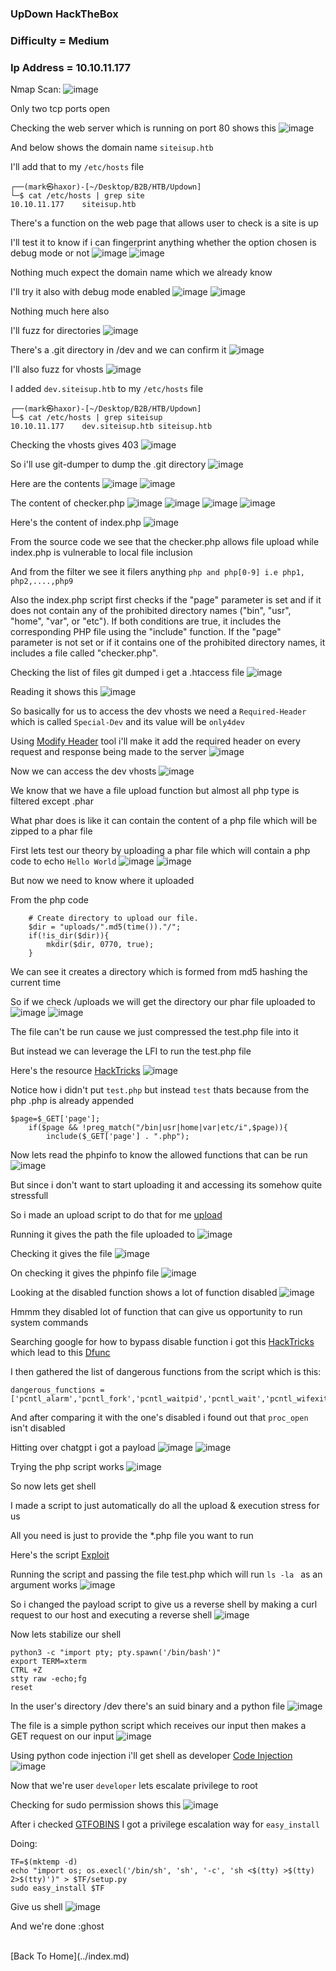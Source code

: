 <h3> UpDown HackTheBox </h3>

### Difficulty = Medium

### Ip Address = 10.10.11.177

Nmap Scan:
![image](https://user-images.githubusercontent.com/127159644/224432299-970a1bea-5924-4862-ad50-2622007b746b.png)

Only two tcp ports open 

Checking the web server which is running on port 80 shows this
![image](https://user-images.githubusercontent.com/127159644/224432541-221297d8-5a2b-4ed9-bf7f-4e2b57f45d4f.png)

And below shows the domain name `siteisup.htb`

I'll add that to my `/etc/hosts` file

```
┌──(mark㉿haxor)-[~/Desktop/B2B/HTB/Updown]
└─$ cat /etc/hosts | grep site
10.10.11.177    siteisup.htb
```

There's a function on the web page that allows user to check is a site is up 

I'll test it to know if i can fingerprint anything whether the option chosen is debug mode or not
![image](https://user-images.githubusercontent.com/127159644/224434357-2e5471ed-0fe5-4b19-9dc3-e8f6314094be.png)
![image](https://user-images.githubusercontent.com/127159644/224434500-f4a69762-ff37-460b-a0ab-74fba8c44498.png)

Nothing much expect the domain name which we already know

I'll try it also with debug mode enabled 
![image](https://user-images.githubusercontent.com/127159644/224434661-6860b141-1759-40de-87a0-4c7cb34dbf41.png)
![image](https://user-images.githubusercontent.com/127159644/224434687-7f76a876-7e81-4d74-b95d-a26d4c0f4eaf.png)

Nothing much here also 

I'll fuzz for directories
![image](https://user-images.githubusercontent.com/127159644/224436652-8d204833-fc22-4cc0-ac21-8b78b3b369e8.png)

There's a .git directory in /dev and we can confirm it
![image](https://user-images.githubusercontent.com/127159644/224441793-de13e0cb-b211-41bd-b3c4-f7eaefe42032.png)

I'll also fuzz for vhosts
![image](https://user-images.githubusercontent.com/127159644/224441820-5690914b-2daf-46a1-9370-80e2b4ae5dd0.png)

I added `dev.siteisup.htb` to my `/etc/hosts` file

```
┌──(mark㉿haxor)-[~/Desktop/B2B/HTB/Updown]
└─$ cat /etc/hosts | grep siteisup
10.10.11.177    dev.siteisup.htb siteisup.htb
```

Checking the vhosts gives 403
![image](https://user-images.githubusercontent.com/127159644/224442179-1ad1da39-1875-4974-ae7c-7354f6d60166.png)

So i'll use git-dumper to dump the .git directory 
![image](https://user-images.githubusercontent.com/127159644/224442398-6c40dc1d-077c-42f6-bc9f-b39b0821b2f7.png)

Here are the contents
![image](https://user-images.githubusercontent.com/127159644/224442568-0db1dc31-21c8-4894-96ae-e303767e4ff6.png)
![image](https://user-images.githubusercontent.com/127159644/224442624-64491895-6d3c-498e-b605-10f65d75ad3d.png)

The content of checker.php
![image](https://user-images.githubusercontent.com/127159644/224442942-03e929f7-d240-415f-ba69-fc649d2fb20e.png)
![image](https://user-images.githubusercontent.com/127159644/224442969-b8784c0c-1143-4c5e-af10-21f2df3869d7.png)
![image](https://user-images.githubusercontent.com/127159644/224443004-b91ba34d-75bf-416b-81e0-95df7d2c8d4c.png)
![image](https://user-images.githubusercontent.com/127159644/224443034-3241d735-a162-48dc-b5d9-4933b22fbb21.png)

Here's the content of index.php
![image](https://user-images.githubusercontent.com/127159644/224443081-4d94935a-d38e-416d-8457-172703bd5c77.png)

From the source code we see that the checker.php allows file upload while index.php is vulnerable to local file inclusion

And from the filter we see it filers anything `php and php[0-9] i.e php1, php2,....,php9` 

Also the index.php script first checks if the "page" parameter is set and if it does not contain any of the prohibited directory names ("bin", "usr", "home", "var", or "etc"). If both conditions are true, it includes the corresponding PHP file using the "include" function. If the "page" parameter is not set or if it contains one of the prohibited directory names, it includes a file called "checker.php".

Checking the list of files git dumped i get a .htaccess file
![image](https://user-images.githubusercontent.com/127159644/224446678-4e61fb8c-b127-4435-a4ea-98d51885b748.png)

Reading it shows this
![image](https://user-images.githubusercontent.com/127159644/224446770-bcc16091-6f93-4d84-a4a1-834dd3b719f8.png)

So basically for us to access the dev vhosts we need a `Required-Header` which is called `Special-Dev` and its value will be `only4dev`

Using [Modify Header](https://addons.mozilla.org/en-US/firefox/addon/modify-header-value/) tool i'll make it add the required header on every request and response being made to the server
![image](https://user-images.githubusercontent.com/127159644/224447447-80699647-f5a5-4ad0-a21d-72cf0dcad997.png)

Now we can access the dev vhosts
![image](https://user-images.githubusercontent.com/127159644/224447524-1e8bc941-4823-4b05-893f-29f1ed680998.png)

We know that we have a file upload function but almost all php type is filtered except .phar

What phar does is like it can contain the content of a php file which will be zipped to a phar file

First lets test our theory by uploading a phar file which will contain a php code to echo `Hello World`
![image](https://user-images.githubusercontent.com/127159644/224447909-38317b9e-01ca-48ca-a5fb-fd161a3f7c70.png)
![image](https://user-images.githubusercontent.com/127159644/224447971-edc1b6f7-9d45-4283-ab46-13d3aa3bd58e.png)

But now we need to know where it uploaded

From the php code 

```
	# Create directory to upload our file.
	$dir = "uploads/".md5(time())."/";
	if(!is_dir($dir)){
        mkdir($dir, 0770, true);
    }
```
We can see it creates a directory which is formed from md5 hashing the current time

So if we check /uploads we will get the directory our phar file uploaded to
![image](https://user-images.githubusercontent.com/127159644/224448477-a2fb6f4c-76e7-4917-a0e9-7e372496b620.png)
![image](https://user-images.githubusercontent.com/127159644/224448494-47a3043d-d166-4580-b291-840aa1121546.png)

The file can't be run cause we just compressed the test.php file into it

But instead we can leverage the LFI to run the test.php file

Here's the resource [HackTricks](https://book.hacktricks.xyz/pentesting-web/file-inclusion#phar)
![image](https://user-images.githubusercontent.com/127159644/224450453-be017aa6-4a90-491a-a3cc-8401b259ecb4.png)

Notice how i didn't put `test.php` but instead `test` thats because from the php .php is already appended

```
$page=$_GET['page'];
	if($page && !preg_match("/bin|usr|home|var|etc/i",$page)){
		include($_GET['page'] . ".php");
 ```
 
 Now lets read the phpinfo to know the allowed functions that can be run
 ![image](https://user-images.githubusercontent.com/127159644/224450661-0243739e-353b-4047-a0a9-6bd8b283652e.png)

But since i don't want to start uploading it and accessing its somehow quite stressfull 

So i made an upload script to do that for me [upload](https://github.com/markuched13/markuched13.github.io/blob/main/solvescript/htb/b2b/updown/upload.py)

Running it gives the path the file uploaded to 
![image](https://user-images.githubusercontent.com/127159644/224455284-84bd1b0f-eaaf-4dfd-9cbf-fbc7b6ed1467.png)

Checking it gives the file 
![image](https://user-images.githubusercontent.com/127159644/224455334-354f116c-17fc-46f6-83ef-00a24a694f5d.png)

On checking it gives the phpinfo file
![image](https://user-images.githubusercontent.com/127159644/224455443-92471919-2c2a-42b6-aaae-531040fb072a.png)

Looking at the disabled function shows a lot of function disabled
![image](https://user-images.githubusercontent.com/127159644/224455544-d6a4e6f6-f149-494d-9390-e14c71ef4cb6.png)

Hmmm they disabled lot of function that can give us opportunity to run system commands

Searching google for how to bypass disable function i got this [HackTricks](https://book.hacktricks.xyz/network-services-pentesting/pentesting-web/php-tricks-esp/php-useful-functions-disable_functions-open_basedir-bypass) which lead to this [Dfunc](https://github.com/teambi0s/dfunc-bypasser) 

I then gathered the list of dangerous functions from the script which is this:

```
dangerous_functions = ['pcntl_alarm','pcntl_fork','pcntl_waitpid','pcntl_wait','pcntl_wifexited','pcntl_wifstopped','pcntl_wifsignaled','pcntl_wifcontinued','pcntl_wexitstatus','pcntl_wtermsig','pcntl_wstopsig','pcntl_signal','pcntl_signal_get_handler','pcntl_signal_dispatch','pcntl_get_last_error','pcntl_strerror','pcntl_sigprocmask','pcntl_sigwaitinfo','pcntl_sigtimedwait','pcntl_exec','pcntl_getpriority','pcntl_setpriority','pcntl_async_signals','error_log','system','exec','shell_exec','popen','proc_open','passthru','link','symlink','syslog','ld','mail']
```

And after comparing it with the one's disabled i found out that `proc_open` isn't disabled 

Hitting over chatgpt i got a payload
![image](https://user-images.githubusercontent.com/127159644/224456235-56fcfe24-75ae-4800-8c45-504bbf397ad8.png)
![image](https://user-images.githubusercontent.com/127159644/224456245-ce24841d-2f49-4237-b820-73e88db71c0a.png)

Trying the php script works 
![image](https://user-images.githubusercontent.com/127159644/224456280-bf6aa49f-37ae-4f83-bfb0-3f6f4121027f.png)

So now lets get shell

I made a script to just automatically do all the upload & execution stress for us 

All you need is just to provide the *.php file you want to run

Here's the script [Exploit](https://github.com/markuched13/markuched13.github.io/blob/main/solvescript/htb/b2b/updown/exploit.py)

Running the script and passing the file test.php which will run `ls -la ` as an argument works
![image](https://user-images.githubusercontent.com/127159644/224458031-58b03801-5796-497b-9ed9-65632f4b452b.png)

So i changed the payload script to give us a reverse shell by making a curl request to our host and executing a reverse shell 
![image](https://user-images.githubusercontent.com/127159644/224458309-c26533ea-760a-47d3-9d5f-90319023f770.png)

Now lets stabilize our shell

```
python3 -c "import pty; pty.spawn('/bin/bash')"
export TERM=xterm
CTRL +Z
stty raw -echo;fg
reset
```

In the user's directory /dev there's an suid binary and a python file
![image](https://user-images.githubusercontent.com/127159644/224458942-fd737115-2ddd-47a5-8be5-a88f2ab4ca67.png)

The file is a simple python script which receives our input then makes a GET request on our input
![image](https://user-images.githubusercontent.com/127159644/224459018-ff8d5252-abc5-4247-851f-a1a0e9b004d3.png)

Using python code injection i'll get shell as developer [Code Injection](https://research.cs.wisc.edu/mist/SoftwareSecurityCourse/Chapters/3_8_3-Code-Injections.pdf)
![image](https://user-images.githubusercontent.com/127159644/224459098-fbe91ebb-3b97-442c-bd29-b7fc7d40e04b.png)

Now that we're user `developer` lets escalate privilege to root 

Checking for sudo permission shows this
![image](https://user-images.githubusercontent.com/127159644/224459347-8dce3e39-bee8-4037-9733-7b06bcc75e17.png)

After i checked [GTFOBINS](https://gtfobins.github.io/gtfobins/easy_install/#sudo) I got a privilege escalation way for `easy_install`

Doing:

```
TF=$(mktemp -d)
echo "import os; os.execl('/bin/sh', 'sh', '-c', 'sh <$(tty) >$(tty) 2>$(tty)')" > $TF/setup.py
sudo easy_install $TF
```

Give us shell 
![image](https://user-images.githubusercontent.com/127159644/224459457-34162262-9d26-4b6f-a657-b491e0957ee5.png)


And we're done :ghost

<br>
[Back To Home](../index.md)



